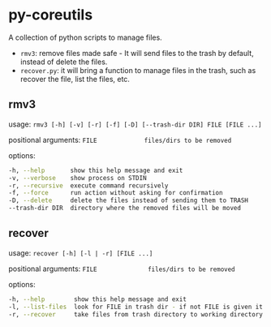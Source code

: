 # py-coreutils

A collection of python scripts to manage files. 

- `rmv3`: remove files made safe - It will send files to the trash by default, instead of delete the files.
- `recover.py`: it will bring a function to manage files in the trash, such as recover the file, list the files, etc.

## rmv3

usage: 
`rmv3 [-h] [-v] [-r] [-f] [-D] [--trash-dir DIR] FILE [FILE ...]`


positional arguments:
`FILE             files/dirs to be removed`

options:
```bash
-h, --help       show this help message and exit
-v, --verbose    show process on STDIN
-r, --recursive  execute command recursively
-f, --force      run action without asking for confirmation
-D, --delete     delete the files instead of sending them to TRASH
--trash-dir DIR  directory where the removed files will be moved
```

## recover

usage: 
`recover [-h] [-l | -r] [FILE ...]`

positional arguments:
`FILE              files/dirs to be removed`

options:

``` sh
-h, --help        show this help message and exit
-l, --list-files  look for FILE in trash dir - if not FILE is given it show all files
-r, --recover     take files from trash directory to working directory. This is the default value
```

